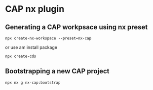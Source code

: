 # CAP nx plugin

## Generating a CAP workpsace using nx preset

```
npx create-nx-workspace --preset=nx-cap
```

or use am install package

```
npx create-cds
```

## Bootstrapping a new CAP project

```
npx nx g nx-cap:bootstrap
```
